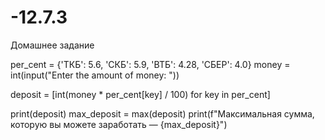 # -12.7.3
Домашнее задание

per_cent = {'ТКБ': 5.6, 'СКБ': 5.9, 'ВТБ': 4.28, 'СБЕР': 4.0}
money = int(input("Enter the amount of money: "))

deposit = [int(money * per_cent[key] / 100) for key in per_cent]

print(deposit)
max_deposit = max(deposit)
print(f"Максимальная сумма, которую вы можете заработать — {max_deposit}")
